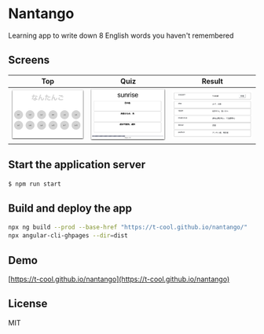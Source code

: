 # Nantango

Learning app to write down 8 English words you haven't remembered

## Screens

| Top | Quiz | Result |
|:---:|:---:|:---:|
|![](screenshots/top.png)|![](screenshots/quiz.png)|![](screenshots/result.png)|


## Start the application server

```bash
$ npm run start
```

## Build and deploy the app

```bash
npx ng build --prod --base-href "https://t-cool.github.io/nantango/"
npx angular-cli-ghpages --dir=dist
```

## Demo

[https://t-cool.github.io/nantango](https://t-cool.github.io/nantango)


## License

MIT
